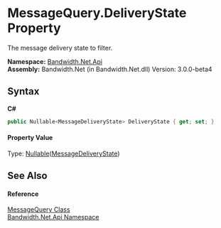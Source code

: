 ﻿# MessageQuery.DeliveryState Property 
 

The message delivery state to filter.

**Namespace:**&nbsp;<a href ="N_Bandwidth_Net_Api.md">Bandwidth.Net.Api</a><br />**Assembly:**&nbsp;Bandwidth.Net (in Bandwidth.Net.dll) Version: 3.0.0-beta4

## Syntax

**C#**<br />
``` C#
public Nullable<MessageDeliveryState> DeliveryState { get; set; }
```


#### Property Value
Type: <a href="http://msdn2.microsoft.com/en-us/library/b3h38hb0" target="_blank">Nullable</a>(<a href ="T_Bandwidth_Net_Api_MessageDeliveryState.md">MessageDeliveryState</a>)

## See Also


#### Reference
<a href ="T_Bandwidth_Net_Api_MessageQuery.md">MessageQuery Class</a><br /><a href ="N_Bandwidth_Net_Api.md">Bandwidth.Net.Api Namespace</a><br />